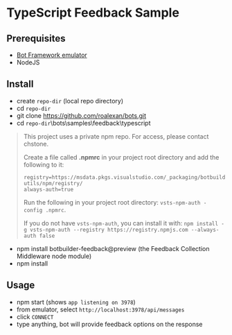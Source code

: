 # TypeScript Feedback Sample

## Prerequisites

- [Bot Framework emulator](https://github.com/Microsoft/BotFramework-Emulator)
- NodeJS

## Install

- create `repo-dir` (local repo directory)
- cd `repo-dir`
- git clone https://github.com/roalexan/bots.git
- cd `repo-dir`\bots\samples\feedback\typescript

> This project uses a private npm repo. For access, please contact chstone.
>
> Create a file called **.npmrc** in your project root directory and add the following to it:
>
> ```
> registry=https://msdata.pkgs.visualstudio.com/_packaging/botbuilder-utils/npm/registry/
> always-auth=true
> ```
>
> Run the following in your project root directory: `vsts-npm-auth -config .npmrc`.
>
> If you do not have `vsts-npm-auth`, you can install it with: `npm install -g vsts-npm-auth --registry https://registry.npmjs.com --always-auth false`

- npm install botbuilder-feedback@preview (the Feedback Collection Middleware node module)
- npm install

## Usage

- npm start (shows `app listening on 3978`)
- from emulator, select `http://localhost:3978/api/messages`
- click `CONNECT`
- type anything, bot will provide feedback options on the response